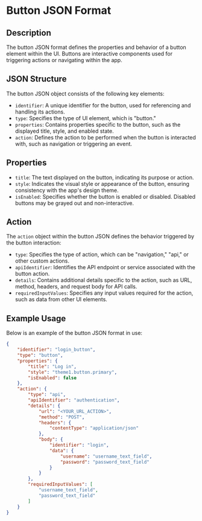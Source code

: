 # Button JSON Format

## Description
The button JSON format defines the properties and behavior of a button element within the UI. Buttons are interactive components used for triggering actions or navigating within the app.

## JSON Structure
The button JSON object consists of the following key elements:
- `identifier`: A unique identifier for the button, used for referencing and handling its actions.
- `type`: Specifies the type of UI element, which is "button."
- `properties`: Contains properties specific to the button, such as the displayed title, style, and enabled state.
- `action`: Defines the action to be performed when the button is interacted with, such as navigation or triggering an event.

## Properties
- `title`: The text displayed on the button, indicating its purpose or action.
- `style`: Indicates the visual style or appearance of the button, ensuring consistency with the app's design theme.
- `isEnabled`: Specifies whether the button is enabled or disabled. Disabled buttons may be grayed out and non-interactive.
  
## Action
The `action` object within the button JSON defines the behavior triggered by the button interaction:
- `type`: Specifies the type of action, which can be "navigation," "api," or other custom actions.
- `apiIdentifier`: Identifies the API endpoint or service associated with the button action.
- `details`: Contains additional details specific to the action, such as URL, method, headers, and request body for API calls.
- `requiredInputValues`: Specifies any input values required for the action, such as data from other UI elements.

## Example Usage
Below is an example of the button JSON format in use:
```json
{
    "identifier": "login_button",
    "type": "button",
    "properties": {
        "title": "Log in",
        "style": "theme1.button.primary",
        "isEnabled": false
    },
    "action": {
        "type": "api",
        "apiIdentifier": "authentication",
        "details": {
            "url": "<YOUR_URL_ACTION>",
            "method": "POST",
            "headers": {
                "contentType": "application/json"
            },
            "body": {
                "identifier": "login",
                "data": {
                    "username": "username_text_field",
                    "password": "password_text_field"
                }
            }
        },
        "requiredInputValues": [
            "username_text_field",
            "password_text_field"
        ]
    }
}
